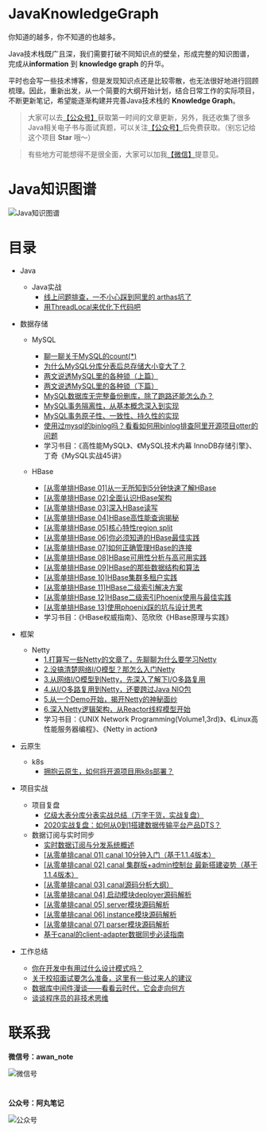 # JavaKnowledgeGraph
你知道的越多，你不知道的也越多。

Java技术栈既广且深，我们需要打破不同知识点的壁垒，形成完整的知识图谱，完成从**information** 到 **knowledge graph** 的升华。

平时也会写一些技术博客，但是发现知识点还是比较零散，也无法很好地进行回顾梳理。因此，重新出发，从一个简要的大纲开始计划，结合日常工作的实际项目，不断更新笔记，希望能逐渐构建并完善Java技术栈的 **Knowledge Graph**。

> 大家可以去[【公众号】](#公众号)获取第一时间的文章更新，另外，我还收集了很多Java相关电子书与面试真题，可以关注[【公众号】](#公众号)后免费获取。（别忘记给这个项目 **Star** 哦～）

> 有些地方可能想得不是很全面，大家可以加我[【微信】](#微信)提意见。

# Java知识图谱
![Java知识图谱](https://s2.ax1x.com/2020/02/29/3yQUXt.png)

# 目录
- Java
   - Java实战
     - [线上问题排查，一不小心踩到阿里的 arthas坑了](https://mp.weixin.qq.com/s/T6rbRDWb8l-K0QZAM3meqw)
     - [用ThreadLocal来优化下代码吧](https://mp.weixin.qq.com/s/An-bXM7ihSEhRKL6r2-T-A)
- 数据存储
   - MySQL
     - [聊一聊关于MySQL的count(*)](https://mp.weixin.qq.com/s/tBKqfxwBYjnUXSflWpeHJg) 
     - [为什么MySQL分库分表后总存储大小变大了？](https://mp.weixin.qq.com/s/byvRSC9V4B-1BPuGRLghqQ)
     - [两文说透MySQL里的各种锁（上篇）](https://mp.weixin.qq.com/s/st8MleVpzTnPoX5nRQv3CQ)
     - [两文说透MySQL里的各种锁（下篇）](https://mp.weixin.qq.com/s/DVxiE9UgjtworsgoNKDT3Q)
     - [MySQL数据库无完整备份删库，除了跑路还能怎么办？](https://mp.weixin.qq.com/s/CSXdyD9uPbxwULvyTvHwsw)
     - [MySQL事务隔离性，从基本概念深入到实现](https://mp.weixin.qq.com/s/BeKkL2VZTDJsE3JARrht2A)
     - [MySQL事务原子性、一致性、持久性的实现](https://mp.weixin.qq.com/s/NeGQDj-DjMJJMEoqfJzEpg)
     - [使用过mysql的binlog吗？看看如何用binlog排查阿里开源项目otter的问题](https://mp.weixin.qq.com/s/4qZ3_9RnxYVQeqJN0sSbtA)
      - 学习书目：《高性能MySQL》、《MySQL技术内幕 InnoDB存储引擎》、丁奇《MySQL实战45讲》

    - HBase
      - [[从零单排HBase 01]从一无所知到5分钟快速了解HBase](https://mp.weixin.qq.com/s/qPu4fQD4O09M_vM-4J1gKA)
      - [[从零单排HBase 02]全面认识HBase架构](https://mp.weixin.qq.com/s/taJFffcJeD7_N6TQeREbBQ)
      - [[从零单排HBase 03]深入HBase读写](https://mp.weixin.qq.com/s/WxuvlFx6gYRf7VMBPXjVoQ)
      - [[从零单排HBase 04]HBase高性能查询揭秘](https://mp.weixin.qq.com/s/_VTkgfW-rCqs-2-QlBydJg)
      - [[从零单排HBase 05]核心特性region split](https://mp.weixin.qq.com/s/UHo33iffs_RXzUcFNe9q8Q)
      - [[从零单排HBase 06]你必须知道的HBase最佳实践](https://mp.weixin.qq.com/s/q7qN_Zwax-8qBTVRhTXkrg)
      - [[从零单排HBase 07]如何正确管理HBase的连接](https://mp.weixin.qq.com/s/kEklr8eSpofYNb7-g4C0nA)
      - [[从零单排HBase 08]HBase可用性分析与高可用实践](https://mp.weixin.qq.com/s/USzrA1KrgX4mBbGrct3eAA)
      - [[从零单排HBase 09]HBase的那些数据结构和算法](https://mp.weixin.qq.com/s/st-FbLbr602oq_AV-paLGw)
      - [[从零单排HBase 10]HBase集群多租户实践](https://mp.weixin.qq.com/s/Cb9ljvovjpepZmT3wmkEtQ)
      - [[从零单排HBase 11]HBase二级索引解决方案](https://mp.weixin.qq.com/s/tF2OmKByzTn_D7gbBtkjJA)
      - [[从零单排HBase 12]HBase二级索引Phoenix使用与最佳实践](https://mp.weixin.qq.com/s/p50yj_YDyiNfbcVSWU-B7g)
      - [[从零单排HBase 13]使用phoenix踩的坑与设计思考](https://mp.weixin.qq.com/s/gMDi2XA1CroCb9oTkUdbWg)
      - 学习书目：《HBase权威指南》、范欣欣《HBase原理与实践》

- 框架
    - Netty
      - [1.打算写一些Netty的文章了，先聊聊为什么要学习Netty](https://mp.weixin.qq.com/s/LZlUiyzKthsUy3QXuFPa1w)
      - [2.没搞清楚网络I/O模型？那怎么入门Netty](https://mp.weixin.qq.com/s/wJNSgtR3u6anh_TpJ0NhPA)
      - [3.从网络I/O模型到Netty，先深入了解下I/O多路复用](https://mp.weixin.qq.com/s/XkhTJCvpyjA9vtA-kMaU0Q)
      - [4.从I/O多路复用到Netty，还要跨过Java NIO包](https://mp.weixin.qq.com/s/dDFDlu7FMueO-6Pc_BUHPA)
      - [5.从一个Demo开始，揭开Netty的神秘面纱](https://mp.weixin.qq.com/s/7AxE5QMDnlR8gzilR8HajQ)
      - [6.深入Netty逻辑架构，从Reactor线程模型开始](https://mp.weixin.qq.com/s/5VObfoJN0sO13oFhNjj8ig)
      - 学习书目：《UNIX Network Programming(Volume1,3rd)》、《Linux高性能服务器编程》、《Netty in action》
- 云原生
    - k8s
      - [拥抱云原生，如何将开源项目用k8s部署？](https://mp.weixin.qq.com/s/yj5dvdPRr4oGV88v2A9h8g)

- 项目实战
    - 项目复盘
      - [亿级大表分库分表实战总结（万字干货，实战复盘）](https://mp.weixin.qq.com/s/4xOVb23kYCG5VyXJImXV8w)
      - [2020实战复盘：如何从0到1搭建数据传输平台产品DTS？](https://mp.weixin.qq.com/s/2tjleImTrJF3UK9ypjNR6g)
    - 数据订阅与实时同步
      - [实时数据订阅与分发系统概述](https://mp.weixin.qq.com/s/vJKGfBeKtKJ7pH6S7b4Klw)
      - [[从零单排canal 01] canal 10分钟入门（基于1.1.4版本）](https://mp.weixin.qq.com/s/caEi8hrpuFFBDJyj2dXmow)
      - [[从零单排canal 02] canal 集群版+admin控制台 最新搭建姿势（基于1.1.4版本）](https://mp.weixin.qq.com/s/DI2usZ3DZHN2XqRZ6DHYtw)
      - [[从零单排canal 03] canal源码分析大纲）](https://mp.weixin.qq.com/s/sdm_IDp8g-J0pZ_t3tkKjA)
      - [[从零单排canal 04] 启动模块deployer源码解析](https://mp.weixin.qq.com/s/QF4TGoh9y_HkZEMS5aUXZQ)
      - [[从零单排canal 05] server模块源码解析](https://mp.weixin.qq.com/s/nzguM-3JUjdLoVbp9H5FGA)
      - [[从零单排canal 06] instance模块源码解析](https://mp.weixin.qq.com/s/63lHeHVuo7V6cr6kqigjog)
      - [[从零单排canal 07] parser模块源码解析](https://mp.weixin.qq.com/s/gRpw-7aDfei_HAnVeR0cyA)
      - [基于canal的client-adapter数据同步必读指南](https://mp.weixin.qq.com/s/UBWh6dHNc0GV-NiQb51dCg)


- 工作总结
  - [你在开发中有用过什么设计模式吗？](https://mp.weixin.qq.com/s/s-WBAvtozwPNVaY0lB9y1w)
  - [关于校招面试要怎么准备，这里有一些过来人的建议](https://mp.weixin.qq.com/s/JF936aSUR40dycHjujDWWQ)
  - [数据库中间件漫谈——看看云时代，它会走向何方](https://mp.weixin.qq.com/s/zvGQC5nct5CPzER6eyufNw)
  - [谈谈程序员的非技术思维](https://mp.weixin.qq.com/s/Ev9csm0UTeKgQbfrEVqr6g)


# <a name="微信"></a> 
# 联系我
**微信号：awan_note**

![微信号](https://oscimg.oschina.net/oscnet/up-991da1449a8c516bdc077a4f194b5a33b87.png)

# <a name="公众号"></a>
**公众号：阿丸笔记**

![公众号](https://img-blog.csdnimg.cn/20200216153626581.jpg)
